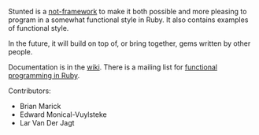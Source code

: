 Stunted is a
[not-framework](http://www.artima.com/weblogs/viewpost.jsp?thread=8826)
to make it both possible and more pleasing to program in a
somewhat functional style in Ruby. It also contains examples
of functional style.

In the future, it will build on top of, or bring together, gems
written by other people.

Documentation is in the [wiki](https://github.com/marick/stunted/wiki).
There is a mailing list for [functional programming in Ruby](http://groups.google.com/group/rubyfoopers).

Contributors:

* Brian Marick
* Edward Monical-Vuylsteke
* Lar Van Der Jagt
